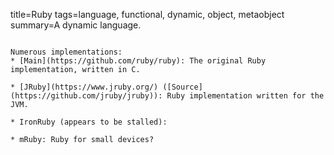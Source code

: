 title=Ruby
tags=language, functional, dynamic, object, metaobject
summary=A dynamic language.
~~~~~~

Numerous implementations:
* [Main](https://github.com/ruby/ruby): The original Ruby implementation, written in C.

* [JRuby](https://www.jruby.org/) ([Source](https://github.com/jruby/jruby)): Ruby implementation written for the JVM.

* IronRuby (appears to be stalled): 

* mRuby: Ruby for small devices?
